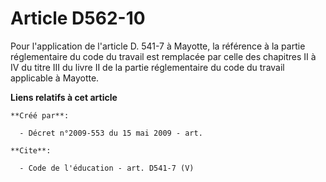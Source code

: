 # Article D562-10

Pour l'application de l'article D. 541-7 à Mayotte, la référence à la partie réglementaire du code du travail est remplacée
par celle des chapitres II à IV du titre III du livre II de la partie réglementaire du code du travail applicable à Mayotte.

**Liens relatifs à cet article**

	**Créé par**:

	  - Décret n°2009-553 du 15 mai 2009 - art.

	**Cite**:

	  - Code de l'éducation - art. D541-7 (V)
